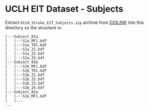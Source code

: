 # UCLH EIT Dataset - Subjects

Extract `UCLH_Stroke_EIT_Subjects.zip` archive from [DOILINK](HERE) into this directory so the structure is:
```
|---Subject_01a
|   |---S1a_MF1.bdf
|   |---S1a_TD1.bdf
|   |---S1a_Z1.bdf
|   |---S1a_Z2.bdf
|   |---S1a_Z3.bdf
|---Subject_01b
|   |---S1b_MF1.bdf
|   |---S1b_TD1.bdf
|   |---S1b_Z1.bdf
|   |---S1b_Z2.bdf
|   |---S1b_Z3.bdf
|   |---S1b_Z4.bdf
|---Subject_02a
|   |---S2a_MF1.bdf
|   |...
...
```
